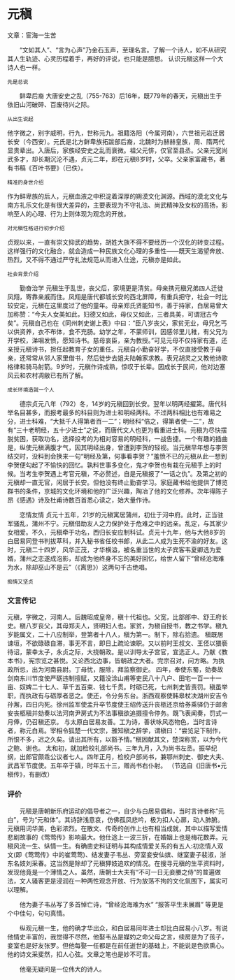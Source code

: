 # 元稹
文章：宦海一生苦

　　“文如其人”、“言为心声”乃金石玉声，至理名言。了解一个诗人，如不从研究其人生轨迹、心灵历程着手，再好的评说，也只能是臆想。
认识元稹这样一个大诗人也一样。
```
先是总说
```
　　鲜卑后裔 大唐安史之乱（755-763）后16年，既779年的春天，元稹出生于依旧山河破碎、百废待兴之际。
```
从出生说起
```
他字微之，别字威明，行九，世称元九。祖籍洛阳（今属河南），六世祖元岩迁居长安（今西安）。元氏是北方鲜卑族拓跋部后裔，北魏时为赫赫皇族，周、隋两代显贵辈出。入唐后，家族经安史之乱而衰微。祖父元悱，仅官至县丞。父亲元宽尚武多才，却长期沉沦不遇，贞元二年，即在元稹8岁时，父卒。父亲家富藏书，著有书稿《百叶书要》（已佚）。
```
精准的身世介绍
```
作为鲜卑族的后人，元稹血液之中积淀着深厚的朔漠文化渊源。西域的漠北文化与南方礼乐文化是有很大差异的，主要表现为不守礼法、尚武精神及女权的高扬，影响至人的心理、行为上则体现为观念的开放。
```
对元稹性格进行初步介绍
```
贞观以来，一直有崇文抑武的趋势，胡姓大族不得不要经历一个汉化的转变过程。这样强行的文化融合，就会造成一种民族文化心理的多重性——既天生渴望奔放、热烈，又不得不通过严守礼法规范从而进入仕途，元稹亦是如此。
```
社会背景介绍
```

　　勤奋治学 元稹生于乱世，丧父后，家境更是清贫。母亲携元稹兄弟四人迁徙凤翔，寄靠亲戚而住。凤翔是唐代都城长安的西北屏障，有重兵把守，社会一时比较安定，元稹在这里度过了他的童年。母亲郑氏贤能知书，善于持家，白居易曾大加称赞：“今夫人女美如此，妇德又如此，母仪又如此，三者具美，可谓冠古今矣”。元稹自己也在《同州刺史谢上表》中曰：“臣八岁丧父，家贫无业，母兄乞丐以供资养，衣不布体，食不充肠。幼学之年，不蒙师训，因感邻里儿稚，有父兄为开学校，涕咽发愤，愿知诗书。慈母哀臣，亲为教授。”可见元母不仅持家有道，还亲授元稹诗书，担任起教育子女的重任。元稹自小勤奋好学，不仅直接受教于母亲，还常常从邻人家里借书，然后徒步去姐夫陆翰家求教。表兄胡灵之又教他诗歌格律和骑马射箭。9岁时，元稹作诗成熟，惊叹于长辈。因成长于民间，他对边塞风云和农村凋敝已有所了解。
```
成长环境造就一个人
```

　　德宗贞元八年（792）冬，14岁的元稹回到长安。翌年以明两经擢第。唐代科举名目甚多，而报考最多的科目则为进士和明经两科。不过两科相比也有难易之分，进士科难，“大抵千人得第者百一二”；明经科“倍之，得第者使一二”，故有“三十老明经，五十少进士”之说，而唐代文人也更为看重进士科。元稹为尽快摆脱贫困，获取功名，选择投考的为相对容易的明经科，一战告捷。一个有趣的插曲是，纵使元稹满腹才气，因其明经出身，曾遭到李贺的轻视。当元稹早年想与李贺结交时，没料到会换来一句“明经及第，何事看李贺？”羞愤不已的元稹从此一想到李贺便勾起了不愉快的回忆。孰料世事多变化，鬼才李贺也有栽在元稹手上的时候。当考生李贺遇上考官元稹，不必赘述，自是元稹报了“一话之仇”。及第之初的元稹却一直无官，闲居于长安。但他没有终止勤奋学习。家庭藏书给他提供了博览群书的条件，京城的文化环境和他的广泛兴趣，陶冶了他的文化修养。次年得陈子昂《感遇》诗及杜甫诗数百首悉心读之，始大量作诗。

　　恋情友情 贞元十五年，21岁的元稹寓居蒲州，初仕于河中府。此时，正当驻军骚乱，蒲州不宁。元稹借助友人之力保护处于危难之中的远亲。乱定，与其家少女相爱。不久，元稹牵于功名，西归长安应制科试。贞元十九年，他与大他8岁的白居易同登书判拔萃科，并入秘书省任校书郎，从此二人成为生死不渝的好友。这时，元稹二十四岁，风华正茂，才华横溢，被名重当世的太子宾客韦夏卿选为爱婿，蒲州之恋遂成泡影，却成为他终身不忘的美好回忆，给世人留下“曾经沧海难为水，除却巫山不是云”（《离思》）这两句千古绝唱。
```
痴情又坚贞
```

### 文言传记

元稹，字微之，河南人。后魏昭成皇帝，稹十代祖也。父宽，比部郎中、舒王府长史。稹八岁丧父，其母郑夫人，贤明妇人也。家贫，为稹自授书，教之书学。稹九岁能属文，二十八应制举，登第者十八人，稹为第一。制下，除右拾遗。 
   稹既居谏垣，不欲碌碌自滞，事无不言，即日上疏论谏职。又以前时王叔文、王伾以猥亵待诏，蒙幸太子，永贞之际，大挠朝政。是以训导太子宫官，宜选正人。乃献《教本书》，宪宗览之甚悦。又论西北边事，皆朝政之大者。完宗召对，问方略。为执政所忌，出为河南县尉。丁母忧，服除，拜监察御史。 
   四年，奉使东蜀，劾奏故剑南东川节度使严砺违制擅赋，又籍没涂山甫等吏民八十八户、田宅一百一十一亩、奴婢二十七人、草千五百束、钱七千贯。时砺已死，七州刺史皆责罚。稹虽举职，而执政有与砺厚者恶之。使还，令分务东台。浙西观察使韩皋杖决湖州安吉令孙澥，四日内死。徐州监军使孟升卒节度使王绍传送升丧柩还京给券乘驿仍于邮舍安丧柩稹并劾奏以法河南尹房式为不法事稹欲追摄擅令停务。既飞表闻奏，罚式一月俸，仍召稹还京。 
   与太原白居易友善。工为诗，善状咏风态物色，当时言诗者，称元白焉。宰相令狐楚一代文宗，雅知稹之辞学，谓稹曰：“尝览足下制作，所恨不多，迟之久矣。请出其所有，以豁予情。”稹因献其文，楚深称赏，以为今代之鲍、谢也。 
   太和初，就加检校礼部尚书。三年九月，入为尚书左丞。振举纪纲，出郎官颇乖公议者七人。四年正月，检校户部尚书，兼鄂州刺史、御史大夫、武昌军节度使。五年卒于镇，时年五十三，赠尚书右仆射。 
（节选自《旧唐书•元稹传》，有删改）

### 评价
　　元稹是唐朝新乐府运动的倡导者之一，自少与白居易倡和，当时言诗者称“元白”，号为“元和体”。其诗辞浅意哀，仿佛孤凤悲吟，极为扣人心扉，动人肺腑。元稹用词华美，色彩浓烈。在散文、传奇的创作上也有相当成就，其中以描写爱情悲剧故事的《莺莺传》影响最大。他仕途上一波三折，在婚姻上也是梅花数弄。元稹风流一生、纵情一生。有确凿史料证明与其构成情爱关系的有五人:初恋情人双文(即《莺莺传》中的崔莺莺)、结发妻子韦丛、旁室妾安仙嫔、继室妻子裴淑，浙东名妓刘采春。这当然是除却了元稹狎妓追欢的情况。在搜寻元稹的生平资料时，发现他竟是一个薄情之人。虽然，唐朝士大夫有“不可一日无妾媵之侍”的普遍做法，文人骚客更是浸润在一种两性观念开放、行为放荡不拘的文化氛围下，属实可以理解。

　　他为妻子韦丛写了多首悼亡诗，“曾经沧海难为水” “报答平生未展眉” 等更是个中佳句，句句真情。

　　纵观元稹一生，他的确才华出众，和白居易同年进士却比白居易小八岁。有说他情史丰富的，我觉得不尽然，他娶韦丛是媒妁之命父母之言，续房是为了孩子，妾室也是好友张罗。但他每娶一任都是在前任逝世的基础上，不能说是色欲熏心。他的诗文采斐然，扣人心弦。文章之笔也是妙不可言。

　　他毫无疑问是一位伟大的诗人。
